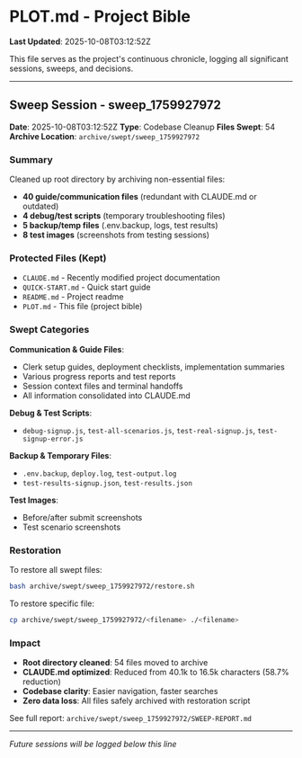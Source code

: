 # PLOT.md - Project Bible

**Last Updated**: 2025-10-08T03:12:52Z

This file serves as the project's continuous chronicle, logging all significant sessions, sweeps, and decisions.

---

## Sweep Session - sweep_1759927972

**Date**: 2025-10-08T03:12:52Z
**Type**: Codebase Cleanup
**Files Swept**: 54
**Archive Location**: `archive/swept/sweep_1759927972`

### Summary

Cleaned up root directory by archiving non-essential files:
- **40 guide/communication files** (redundant with CLAUDE.md or outdated)
- **4 debug/test scripts** (temporary troubleshooting files)
- **5 backup/temp files** (.env.backup, logs, test results)
- **8 test images** (screenshots from testing sessions)

### Protected Files (Kept)

- `CLAUDE.md` - Recently modified project documentation
- `QUICK-START.md` - Quick start guide
- `README.md` - Project readme
- `PLOT.md` - This file (project bible)

### Swept Categories

**Communication & Guide Files**:
- Clerk setup guides, deployment checklists, implementation summaries
- Various progress reports and test reports
- Session context files and terminal handoffs
- All information consolidated into CLAUDE.md

**Debug & Test Scripts**:
- `debug-signup.js`, `test-all-scenarios.js`, `test-real-signup.js`, `test-signup-error.js`

**Backup & Temporary Files**:
- `.env.backup`, `deploy.log`, `test-output.log`
- `test-results-signup.json`, `test-results.json`

**Test Images**:
- Before/after submit screenshots
- Test scenario screenshots

### Restoration

To restore all swept files:
```bash
bash archive/swept/sweep_1759927972/restore.sh
```

To restore specific file:
```bash
cp archive/swept/sweep_1759927972/<filename> ./<filename>
```

### Impact

- **Root directory cleaned**: 54 files moved to archive
- **CLAUDE.md optimized**: Reduced from 40.1k to 16.5k characters (58.7% reduction)
- **Codebase clarity**: Easier navigation, faster searches
- **Zero data loss**: All files safely archived with restoration script

See full report: `archive/swept/sweep_1759927972/SWEEP-REPORT.md`

---

*Future sessions will be logged below this line*
